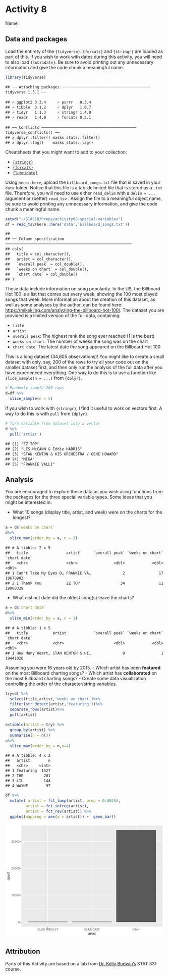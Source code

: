 Activity 8
================
Name

## Data and packages

Load the entirety of the `{tidyverse}`. `{forcats}` and `{stringr}` are
loaded as part of this. If you wish to work with dates during this
activity, you will need to also load `{lubridate}`. Be sure to avoid
printing out any unnecessary information and give the code chunk a
meaningful name.

``` r
library(tidyverse)
```

    ## ── Attaching packages ─────────────────────────────────────── tidyverse 1.3.1 ──

    ## ✓ ggplot2 3.3.4     ✓ purrr   0.3.4
    ## ✓ tibble  3.1.2     ✓ dplyr   1.0.7
    ## ✓ tidyr   1.1.3     ✓ stringr 1.4.0
    ## ✓ readr   1.4.0     ✓ forcats 0.5.1

    ## ── Conflicts ────────────────────────────────────────── tidyverse_conflicts() ──
    ## x dplyr::filter() masks stats::filter()
    ## x dplyr::lag()    masks stats::lag()

Cheatsheets that you might want to add to your collection:

-   [`{stringr}`](https://stringr.tidyverse.org/)
-   [`{forcats}`](https://forcats.tidyverse.org/)
-   [`{lubridate}`](https://lubridate.tidyverse.org/)

Using `here::here`, upload the `billboard_songs.txt` file that is saved
in your `data` folder. Notice that this file is a tab-delimited file
that is stored as a `.txt` file. Therefore, you will need to use either
`read_delim` with a `delim = ...` argument or (better) `read_tsv` .
Assign the file to a meaningful object name, be sure to avoid printing
any unnecessary information, and give the code chunk a meaningful name.

``` r
setwd("~/STA518/Preps/activity08-special-variables")
df = read_tsv(here::here('data','billboard_songs.txt'))
```

    ## 
    ## ── Column specification ────────────────────────────────────────────────────────
    ## cols(
    ##   title = col_character(),
    ##   artist = col_character(),
    ##   `overall peak` = col_double(),
    ##   `weeks on chart` = col_double(),
    ##   `chart date` = col_double()
    ## )

These data include information on song popularity. In the US, the
Billboard Hot 100 is a list that comes out every week, showing the 100
most played songs that week. More information about the creation of this
dataset, as well as some analyses by the author, can be found here:
<https://mikekling.com/analyzing-the-billboard-hot-100/>. The dataset
you are provided is a limited version of the full data, containing:

-   `title`
-   `artist`
-   `overall peak`: The highest rank the song ever reached (1 is the
    best)
-   `weeks on chart`: The number of weeks the song was on the chart
-   `chart date`: The latest date the song appeared on the Billboard Hot
    100

This is a long dataset (34,605 observations)! You might like to create a
small dataset with only, say, 200 of the rows to try all your code out
on the smaller dataset first, and then only run the analysis of the full
data after you have experienced everything. One way to do this is to use
a function like `slice_sample(n = ...)` from `{dplyr}`.

``` r
# Randomly sample 200 rows
d=df %>% 
  slice_sample(n = 5)
```

If you wish to work with `{stringr}`, I find it useful to work on
vectors first. A way to do this is with `pull` from `{dplyr}`.

``` r
# Turn variable from dataset into a vector
d %>% 
  pull('artist')
```

    ## [1] "ZZ TOP"                                   
    ## [2] "LES McCANN & Eddie HARRIS"                
    ## [3] "STAN KENTON & HIS ORCHESTRA / GENE HOWARD"
    ## [4] "MIKA"                                     
    ## [5] "FRANKIE VALLI"

## Analysis

You are encouraged to explore these data as you wish using functions
from the packages for the three special variable types. Some ideas that
you might be interested in:

-   What 10 songs (display title, artist, and week) were on the charts
    for the longest?

``` r
a = d$`weeks on chart`
d%>%
  slice_max(order_by = a, n = 2)
```

    ## # A tibble: 2 x 5
    ##   title                 artist      `overall peak` `weeks on chart` `chart date`
    ##   <chr>                 <chr>                <dbl>            <dbl>        <dbl>
    ## 1 Can't Take My Eyes O… FRANKIE VA…              2               17     19670902
    ## 2 I Thank You           ZZ TOP                  34               11     19800329

-   What distinct date did the oldest song(s) leave the charts?

``` r
a = d$`chart date`
d%>%
  slice_min(order_by = a, n = 1)
```

    ## # A tibble: 1 x 5
    ##   title           artist            `overall peak` `weeks on chart` `chart date`
    ##   <chr>           <chr>                      <dbl>            <dbl>        <dbl>
    ## 1 How Many Heart… STAN KENTON & HI…              9                1     19441028

Assuming you were 16 years old by 2015. - Which artist has been
**featured** on the most Billboard charting songs? - Which artist has
**collaborated** on the most Billboard charting songs? - Create some
data visualization controlling the order of the character/string
variables.

``` r
try=df %>%
  select(title,artist,'weeks on chart')%>%
  filter(str_detect(artist,'featuring'))%>%
  separate_rows(artist)%>%
  pull(artist)
```

``` r
a=tibble(artist = try) %>% 
  group_by(artist) %>% 
  summarise(n = n())
a%>%
  slice_max(order_by = n,n=4)
```

    ## # A tibble: 4 x 2
    ##   artist        n
    ##   <chr>     <int>
    ## 1 featuring  1527
    ## 2 THE         201
    ## 3 LIL         144
    ## 4 WAYNE        97

``` r
df %>% 
  mutate( artist = fct_lump(artist, prop = 0.0025),
         artist = fct_infreq(artist),            
         artist = fct_rev(artist)) %>%          
  ggplot(mapping = aes(x = artist)) +  geom_bar()
```

![](activity08-special-variables_files/figure-gfm/unnamed-chunk-9-1.png)<!-- -->

## Attribution

Parts of this Activity are based on a lab from [Dr. Kelly
Bodwin’s](https://www.kelly-bodwin.com/) STAT 331 course.
